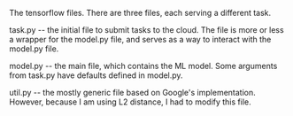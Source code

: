 The tensorflow files. There are three files, each serving a different task.

task.py -- the initial file to submit tasks to the cloud. The file is more or less a wrapper for the model.py file, and serves as a way to interact with the model.py file.

model.py -- the main file, which contains the ML model. Some arguments from task.py have defaults defined in model.py.

util.py -- the mostly generic file based on Google's implementation. However, because I am using L2 distance, I had to modify this file.
